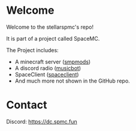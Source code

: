 # Welcome 
Welcome to the stellarspmc's repo!

It is part of a project called SpaceMC.

The Project includes:
- A minecraft server ([smpmods](https://github.com/stellarspmc/smpmods))
- A discord radio ([musicbot](https://github.com/stellarspmc/spmcradio))
- SpaceClient ([spaceclient](https://github.com/stellarspmc/spaceclient-revived))
- And much more not shown in the GitHub repo.

# Contact
Discord: https://dc.spmc.fun
